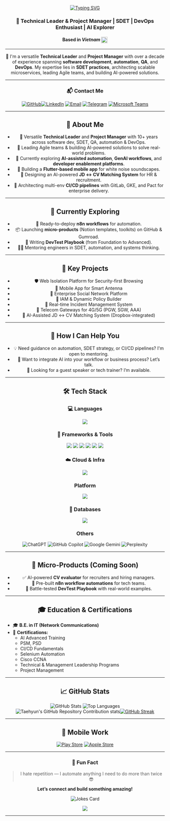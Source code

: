 <div align="center">

<a href="https://git.io/typing-svg"><img src="https://readme-typing-svg.herokuapp.com?font=Fira+Code&size=30&duration=3000&pause=1000&color=36F715&background=FFFFFF00&center=true&vCenter=true&width=500&height=70&lines=%F0%9F%91%8B+Hi+there%2C+I'm+Vu+Dang;You+can+call+me+Vic;Nice+to+meet+you" alt="Typing SVG" /></a>

### 🧠 Technical Leader & Project Manager | SDET | DevOps Enthusiast | AI Explorer  
#### Based in _*Vietnam*_ <img src="https://upload.wikimedia.org/wikipedia/commons/2/21/Flag_of_Vietnam.svg" alt="Vietnam Flag" width="20" style="vertical-align: middle;">

</div>

---

<div align="center">

💼 I'm a versatile **Technical Leader** and **Project Manager** with over a decade of experience spanning **software development**, **automation**, **QA**, and **DevOps**. My expertise lies in **SDET practices**, architecting scalable microservices, leading Agile teams, and building AI-powered solutions.

</div>

---
<div align="center">

### 📬 Contact Me

[![GitHub](https://img.shields.io/badge/GitHub-000?style=for-the-badge&logo=github)](https://github.com/vicdang)[![LinkedIn](https://img.shields.io/badge/LinkedIn-0A66C2?style=for-the-badge&logo=linkedin)](https://www.linkedin.com/in/your-linkedin) [![Email](https://img.shields.io/badge/Email-D14836?style=for-the-badge&logo=gmail&logoColor=white)](mailto:vudnn.dl@gmail.com) [![Telegram](https://img.shields.io/badge/Telegram-26A5E4?style=for-the-badge&logo=telegram)](https://t.me/vudnn.dl) [![Microsoft Teams](https://img.shields.io/badge/Microsoft%20Teams-6264A7?style=for-the-badge&logo=microsoft-teams&logoColor=white)](https://teams.microsoft.com/l/chat/0/0?users=your.vudnn.dl@gmail.com)

</div>

---
<div align="center">

## 👋 About Me

- 💼 Versatile **Technical Leader** and **Project Manager** with 10+ years across software dev, SDET, QA, automation & DevOps.
- 🧠 Leading Agile teams & building AI-powered solutions to solve real-world problems.
- 🔭 Currently exploring **AI-assisted automation**, **GenAI workflows**, and **developer enablement platforms**.
- 📱 Building a **Flutter-based mobile app** for white noise soundscapes.
- 🤖 Designing an AI-powered **JD ↔ CV Matching System** for HR & recruitment.
- 🧩 Architecting multi-env **CI/CD pipelines** with GitLab, GKE, and Pact for enterprise delivery.

---

## 🎯 Currently Exploring

- 🧪 Ready-to-deploy **n8n workflows** for automation.
- 📦 Launching **micro-products** (Notion templates, toolkits) on GitHub & Gumroad.
- 📘 Writing **DevTest Playbook** (from Foundation to Advanced).
- 👨‍🏫 Mentoring engineers in SDET, automation, and systems thinking.

---

## 🧩 Key Projects

- 🛡  Web Isolation Platform for Security-first Browsing
- 📱  Mobile App for Smart Antenna
- 👥  Enterprise Social Network Platform
- 🔐  IAM & Dynamic Policy Builder
- 🚨  Real-time Incident Management System
- 📡  Telecom Gateways for 4G/5G (PGW, SGW, AAA)
- 🤖  AI-Assisted JD ↔ CV Matching System (Dropbox-integrated)

---

## 🤝 How I Can Help You

- 💡 Need guidance on automation, SDET strategy, or CI/CD pipelines? I'm open to mentoring.
- 🧩 Want to integrate AI into your workflow or business process? Let’s talk.
- 🎤 Looking for a guest speaker or tech trainer? I’m available.

---

## 🛠️ Tech Stack

### 💻 Languages
<img src="https://skillicons.dev/icons?i=python,java,nodejs,cs,react,javascript,bash,perl"/>

### 🧰 Frameworks & Tools
<img src="https://skillicons.dev/icons?i=django,flask,angular,express"/>
<img src="https://skillicons.dev/icons?i=selenium,nginx,electron,bootstrap,html,css,jquery,tailwind"/>
<img src="https://skillicons.dev/icons?i=cypress,jest,d3,dart,elasticsearch"/>
<img src="https://skillicons.dev/icons?i=git,bitbucket,github,gitlab,grafana,kafka,postman"/>
<img src="https://skillicons.dev/icons?i=maven,npm,sentry,terraform"/>
<img src="https://skillicons.dev/icons?i=ai,photoshop,sketchup,vscode,pycharm,eclipse,vim"/>

### ☁️ Cloud & Infra
<img src="https://skillicons.dev/icons?i=aws,azure,gcp,docker,kubernetes,jenkins,openstack"/>

### Platform
<img src="https://skillicons.dev/icons?i=redhat,ubuntu,linux,windows,apple,debian"/>

### 🧮 Databases
<img src="https://skillicons.dev/icons?i=postgres,mysql,mongo,sqlite"/>

### Others
![ChatGPT](https://img.shields.io/badge/chatGPT-74aa9c?style=for-the-badge&logo=openai&logoColor=white) ![GitHub Copilot](https://img.shields.io/badge/github_copilot-8957E5?style=for-the-badge&logo=github-copilot&logoColor=white) ![Google Gemini](https://img.shields.io/badge/google%20gemini-8E75B2?style=for-the-badge&logo=google%20gemini&logoColor=white) ![Perplexity](https://img.shields.io/badge/perplexity-000000?style=for-the-badge&logo=perplexity&logoColor=088F8F)

</div>

---

<div align="center">

## 🎁 Micro-Products (Coming Soon)

- ✅ AI-powered **CV evaluator** for recruiters and hiring managers.
- 🧠 Pre-built **n8n workflow automations** for tech teams.
- 🧾 Battle-tested **DevTest Playbook** with real-world examples.

---

## 🎓 Education & Certifications

</div>

- 🎓 **B.E. in IT (Network Communications)**  
- 🧾 **Certifications:**
  - AI Advanced Training
  - PSM, PSD
  - CI/CD Fundamentals
  - Selenium Automation
  - Cisco CCNA
  - Technical & Management Leadership Programs
  - Project Management

---
<div align="center">

## 📈 GitHub Stats

![GitHub Stats](https://github-readme-stats.vercel.app/api?username=vicdang&show_icons=true&show=prs_merged_percentage,reviews,prs_merged&include_all_commits=true&rank_icon=percentile&theme=gruvbox) ![Top Languages](https://github-readme-stats.vercel.app/api/top-langs/?username=vicdang&rank_icon=percentile&layout=donut&theme=gruvbox)![Taehyun's GitHub Repository Contribution stats](https://github-contributor-stats.vercel.app/api?username=vicdang&hide=B&theme=gruvbox&limit=5&&combine_all_yearly_contributions=true)[![GitHub Streak](https://streak-stats.demolab.com?user=vicdang&theme=gruvbox)](https://git.io/streak-stats)

---

## 📱 Mobile Work

[![Play Store](https://img.shields.io/badge/Play_Store-3DDC84?style=for-the-badge&logo=google-play)](https://play.google.com/store)
[![Apple Store](https://img.shields.io/badge/App_Store-0D96F6?style=for-the-badge&logo=app-store&logoColor=white)](https://apps.apple.com)

---

### 👀 Fun Fact

> I hate repetition — I automate anything I need to do more than twice 😎

**Let’s connect and build something amazing!**

![Jokes Card](https://readme-jokes.vercel.app/api?theme=gruvbox)

<img src="https://visitor-badge.laobi.icu/badge?page_id=vicdang"/>
</div>

---
